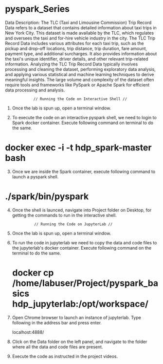 # pyspark_Series
Data Description:
The TLC (Taxi and Limousine Commission) Trip Record Data refers to a dataset that
contains detailed information about taxi trips in New York City. This dataset is made
available by the TLC, which regulates and oversees the taxi and for-hire vehicle industry
in the city.
The TLC Trip Record Data includes various attributes for each taxi trip, such as the
pickup and drop-off locations, trip distance, trip duration, fare amount, payment type,
and additional surcharges. It also provides information about the taxi's unique identifier,
driver details, and other relevant trip-related information.
Analyzing the TLC Trip Record Data typically involves processing and cleaning the
dataset, performing exploratory data analysis, and applying various statistical and
machine learning techniques to derive meaningful insights. The large volume and
complexity of the dataset often require tools and frameworks like PySpark or Apache
Spark for efficient data processing and analysis.

			     // Running the Code on Interactive Shell //


1. Once the lab is spun up, open a terminal window.

2. To execute the code on an interactive pyspark shell, we need to login to Spark docker container. Execute following command on terminal to do the same.

 # docker exec -i -t hdp_spark-master bash

3. Once we are inside the Spark container, execute following command to launch a pyspark shell.

 #  ./spark/bin/pyspark

4. Once the shell is launced, navigate into Project folder on Desktop, for getting the commands to run in the interactive shell.



			     // Running the Code on JupyterLab //



1. Once the lab is spun up, open a terminal window.

2. To run the code in jupyterlab we need to copy the data and code files to the jupyterlab's docker container. Execute following command on the terminal to do the same.

   # docker cp /home/labuser/Project/pyspark_basics  hdp_jupyterlab:/opt/workspace/

3. Open Chrome browser to launch an instance of jupyterlab. Type following in the address bar and press enter.

   localhost:4888/

4. Click on the Data folder on the left panel, and navigate to the folder where all the data and code files are present.

5. Execute the code as instructed in the project videos.
